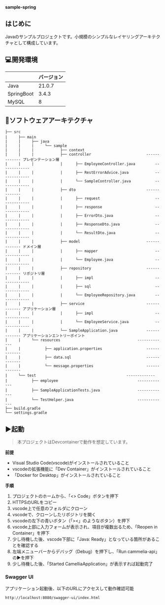 **sample-spring**

## はじめに
Javaのサンプルプロジェクトです。小規模のシンプルなレイヤリングアーキテクチャとして構成しています。

## 💻開発環境
|            | バージョン |
| ---------- | -------- |
| Java       | 21.0.7   |
| SpringBoot | 3.4.3    |
| MySQL      | 8        |

## 🏯ソフトウェアアーキテクチャ
```
├── src
|　　　├── main
|     |     ├── java
|     |     |     └── sample
|     |     |            ├── context
|     |     |            ├── controller                         ------------- プレゼンテーション層
|     |     |            |      ├── EmployeeController.java         ------------- 
|     |     |            |      ├── RestErrorAdvice.java            -------------
|     |     |            |      └── SampleController.java           -------------
|     |     |            ├── dto                                -------------
|     |     |            |      ├── request                         -------------
|     |     |            |      ├── response                        -------------
|     |     |            |      ├── ErrorDto.java                   -------------
|     |     |            |      ├── ResponseDto.java                -------------
|     |     |            |      └── ResultDto.java                  -------------
|     |     |            ├── model                              ------------- ドメイン層
|     |     |            |      ├── mapper                          -------------
|     |     |            |      └── Employee.java                   -------------
|     |     |            ├── repository                         ------------- リポジトリ層
|     |     |            |      ├── impl                            -------------
|     |     |            |      ├── sql                             -------------
|     |     |            |      └── EmployeeRepository.java         -------------
|     |     |            ├── service                            ------------- アプリケーション層
|     |     |            |      ├── impl                            -------------
|     |     |            |      └── EmployeeService.java            -------------
|     |     |            └── SampleApplication.java             ------------- アプリケーションエントリーポイント
|     |     └── resources                                   -------------
|     |           ├── application.properties                    -------------
|     |           ├── data.sql                                  -------------
|     |           └── message.properties                        -------------
|　　　└── test                                         -------------
|　　　      ├── employee                                    -------------
|　　　      ├── SampleApplicationTests.java                 -------------
|　　　      └── TestHelper.java                             -------------
├── build.gradle
└── settings.gradle
```

## ▶️起動
> 本プロジェクトはDevcontainerで動作を想定しています。

**前提**
* Visual Studio Code(vscode)がインストールされていること
* vscodeの拡張機能に「Dev Container」がインストールされていること
* 「Docker for Desktop」がインストールされていること

**手順**
1. プロジェクトのホームから、「<> Code」ボタンを押下
2. HTTPSのURLをコピー
3. vscode上で任意のフォルダにクローン
4. vscodeで、クローンしたリポジトリを開く
5. vscodeの左下の青いボタン（「><」のようなボタン）を押下
6. vscode上部に入力フォームが表示され、項目が複数出るため、「Reopen in Container」を押下
7. 少し待機した後、vscode下部に「Java: Ready」となっている箇所があることを確認する
8. 左端メニューバーからデバッグ（Debug）を押下し、「Run cammelia-api」の▶️を押下
9. 少し待機した後、「Started CamelliaApplication」が表示すれば起動完了

### Swagger UI
アプリケーション起動後、以下のURLにアクセスして動作確認可能
```
http://localhost:8080/swagger-ui/index.html
```